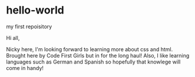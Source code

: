 # hello-world
my first repoisitory

Hi all, 

Nicky here, I'm looking forward to learning more about css and html. 
Brought here by Code First Girls but in for the long haul!
Also, I like learning languages such as German and Spanish so hopefully that knowlege will come in handy!
